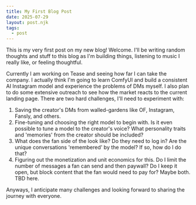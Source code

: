 ```yaml
---
title: My First Blog Post
date: 2025-07-29
layout: post.njk
tags:
  - post
---
```

This is my very first post on my new blog! Welcome. I'll be writing random thoughts and stuff to this blog as I'm building things, listening to music I really like, or feeling thoughtful. 

Currently I am working on Tease and seeing how far I can take the company. I actually think I'm going to learn ComfyUI and build a consistent AI Instagram model and experience the problems of DMs myself. I also plan to do some extensive outreach to see how the market reacts to the current landing page. There are two hard challenges, I'll need to experiment with:
1. Saving the creator's DMs from walled-gardens like OF, Instagram, Fansly, and others.
2. Fine-tuning and choosing the right model to begin with. Is it even possible to tune a model to the creator's voice? What personality traits and 'memories' from the creator should be included?
3. What does the fan side of the look like? Do they need to log in? Are the unique conversations 'remembered' by the model? If so, how do I do that?
4. Figuring out the monetization and unit economics for this. Do I limit the number of messages a fan can send and then paywall? Do I keep it open, but block content that the fan would need to pay for? Maybe both. TBD here.

Anyways, I anticipate many challenges and looking forward to sharing the journey with everyone.